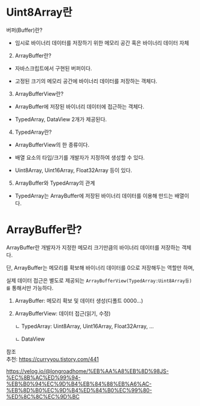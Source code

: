 # Uint8Array란

  버퍼(Buffer)란?

- 임시로 바이너리 데이터를 저장하기 위한 메모리 공간 혹은 바이너리 데이터 자체

 

2. ArrayBuffer란?

- 자바스크립트에서 구현된 버퍼이다.

- 고정된  크기의 메모리 공간에 바이너리 데이터를 저장하는 객체다.

 

3. ArrayBufferView란?

- ArrayBuffer에 저장된 바이너리 데이터에 접근하는 객체다.

- TypedArray, DataView 2개가 제공된다.

 

4. TypedArray란?

- ArrayBufferView의 한 종류이다.

- 배열 요소의 타입/크기를 개발자가 지정하여 생성할 수 있다.

- Uint8Array, Uint16Array, Float32Array 등이 있다.

 

5. ArrayBuffer와 TypedArray의 관계

- TypedArray는 ArrayBuffer에 저장된 바이너리 데이터를 이용해 만드는 배열이다.


# ArrayBuffer란?
ArrayBuffer란 개발자가 지정한 메모리 크기만큼의 바이너리 데이터를 저장하는 객체다.

 

단, ArrayBuffer는 메모리를 확보해 바이너리 데이터를 0으로 저장해두는 역할만 하며,

실제 데이터 접근은 별도로 제공되는 `ArrayBufferView(TypedArray:Uint8Array등)를` 통해서만 가능하다.

 

1. ArrayBuffer: 메모리 확보 및 데이터 생성(디폴트 0000...)

2. ArrayBufferView: 데이터 접근(읽기, 수정)

   ㄴ TypedArray: Uint8Array, Uint16Array, Float32Array, ...

   ㄴ DataView  


참조    
추천: https://curryyou.tistory.com/441

https://velog.io/@longroadhome/%EB%AA%A8%EB%8D%98JS-%EC%8B%AC%ED%99%94-%EB%B0%94%EC%9D%B4%EB%84%88%EB%A6%AC-%EB%8D%B0%EC%9D%B4%ED%84%B0%EC%99%80-%ED%8C%8C%EC%9D%BC